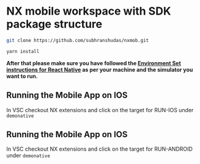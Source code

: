 # NX mobile workspace with SDK package structure

```bash
git clone https://github.com/subhranshudas/nxmob.git
```

```bash
yarn install
```


**After that please make sure you have followed the [Environment Set instructions for React Native](https://reactnative.dev/docs/environment-setup) as per your machine and the simulator you want to run.**

## Running the Mobile App on IOS
In VSC checkout NX extensions and click on the target for RUN-IOS under `demonative`

## Running the Mobile App on IOS
In VSC checkout NX extensions and click on the target for RUN-ANDROID under `demonative`
